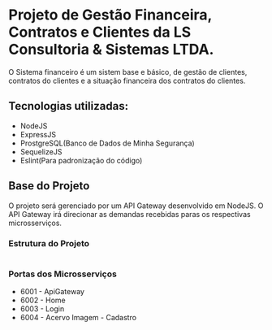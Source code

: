 # Projeto de Gestão Financeira, Contratos e Clientes da LS Consultoria & Sistemas LTDA.

O Sistema financeiro é um sistem base e básico, de gestão de clientes, contratos do clientes e a situação financeira dos contratos do clientes.

## Tecnologias utilizadas:

- NodeJS
- ExpressJS
- ProstgreSQL(Banco de Dados de Minha Segurança)
- SequelizeJS
- Eslint(Para padronização do código)

## Base do Projeto

O projeto será gerenciado por um API Gateway desenvolvido em NodeJS. O API Gateway irá direcionar as demandas recebidas paras os respectivas microsserviços.

### Estrutura do Projeto

```

```

### Portas dos Microsserviços
- 6001 - ApiGateway
- 6002 - Home
- 6003 - Login
- 6004 - Acervo Imagem - Cadastro
